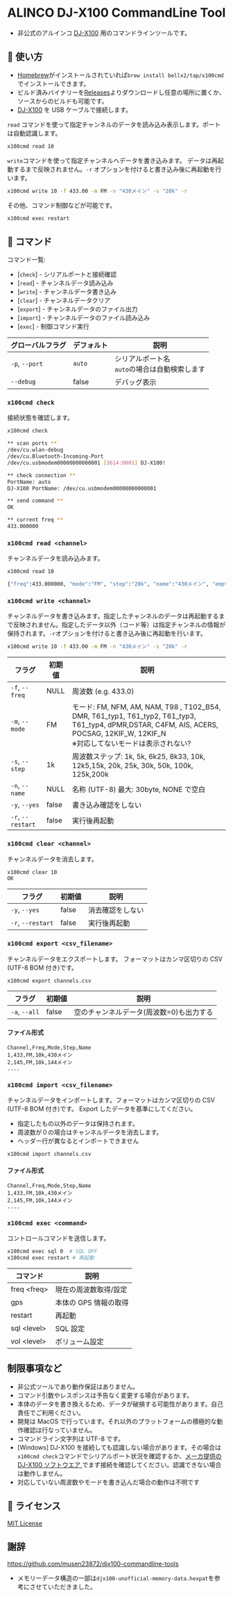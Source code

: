 <!-- <p align="center">
日本語 | <a href="./README_en.md">English</a>
</p> -->

# ALINCO DJ-X100 CommandLine Tool

- 非公式のアルインコ [DJ-X100](https://www.alinco.co.jp/product/electron/detail/djx100.html) 用のコマンドラインツールです。

## :beginner: 使い方

- [Homebrew](https://brew.sh/index_ja)がインストールされていれば`brew install bellx2/tap/x100cmd`でインストールできます。
- ビルド済みバイナリーを[Releases](https://github.com/bellx2/x100cmd/releases/)よりダウンロードし任意の場所に置くか、ソースからのビルドも可能です。
- [DJ-X100](https://www.alinco.co.jp/product/electron/detail/djx100.html) を USB ケーブルで接続します。

`read` コマンドを使って指定チャンネルのデータを読み込み表示します。ポートは自動認識します。

```sh
x100cmd read 10
```

`write`コマンドを使って指定チャンネルへデータを書き込みます。
データは再起動するまで反映されません。`-r` オプションを付けると書き込み後に再起動を行います。

```sh
x100cmd write 10 -f 433.00 -m FM -n "430メイン" -s "20k" -r
```

その他、コマンド制御などが可能です。

```sh
x100cmd exec restart
```

## :rocket: コマンド

コマンド一覧:

- [`check`] - シリアルポートと接続確認
- [`read`] - チャンネルデータ読み込み
- [`write`] - チャンネルデータ書き込み
- [`clear`] - チャンネルデータクリア
- [`export`] - チャンネルデータのファイル出力
- [`import`] - チャンネルデータのファイル読み込み
- [`exec`] - 制御コマンド実行

| グローバルフラグ | デフォルト | 説明                                               |
| ---------------- | ---------- | -------------------------------------------------- |
| `-p`, `--port`   | `auto`     | シリアルポート名 <br/>`auto`の場合は自動検索します |
| `--debug`        | false      | デバッグ表示                                       |

### `x100cmd check`

接続状態を確認します。

```sh
x100cmd check

** scan ports **
/dev/cu.wlan-debug
/dev/cu.Bluetooth-Incoming-Port
/dev/cu.usbmodem00000000000001 [3614:D001] DJ-X100!

** check connection **
PortName: auto
DJ-X100 PortName: /dev/cu.usbmodem00000000000001

** send command **
OK

** current freq **
433.000000
```

### `x100cmd read <channel>`

チャンネルデータを読み込みます。

```sh
x100cmd read 10

{"freq":433.000000, "mode":"FM", "step":"20k", "name":"430メイン", "empty": false}
```

### `x100cmd write <channel>`

チャンネルデータを書き込みます。指定したチャンネルのデータは再起動するまで反映されません。指定したデータ以外（コード等）は指定チャンネルの情報が保持されます。`-r`オプションを付けると書き込み後に再起動を行います。

```sh
x100cmd write 10 -f 433.00 -m FM -n "430メイン" -s "20k" -r
```

| フラグ            | 初期値 | 説明                                                                                                                                                                                   |
| ----------------- | ------ | -------------------------------------------------------------------------------------------------------------------------------------------------------------------------------------- |
| `-f`, `--freq`    | NULL   | 周波数 (e.g. 433.0)                                                                                                                                                                    |
| `-m`, `--mode`    | FM     | モード: FM, NFM, AM, NAM, T98 , T102_B54, DMR, T61_typ1, T61_typ2, T61_typ3, T61_typ4, dPMR,DSTAR, C4FM, AIS, ACERS, POCSAG, 12KIF_W, 12KIF_N <br />※対応してないモードは表示されない? |
| `-s`, `--step`    | 1k     | 周波数ステップ: 1k, 5k, 6k25, 8k33, 10k, 12k5,15k, 20k, 25k, 30k, 50k, 100k, 125k,200k                                                                                                 |
| `-n`, `--name`    | NULL   | 名称 (UTF-8) 最大: 30byte, NONE で空白                                                                                                                                                 |
| `-y`, `--yes`     | false  | 書き込み確認をしない                                                                                                                                                                   |
| `-r`, `--restart` | false  | 実行後再起動                                                                                                                                                                           |

### `x100cmd clear <channel>`

チャンネルデータを消去します。

```sh
x100cmd clear 10
OK
```

| フラグ            | 初期値 | 説明             |
| ----------------- | ------ | ---------------- |
| `-y`, `--yes`     | false  | 消去確認をしない |
| `-r`, `--restart` | false  | 実行後再起動     |

### `x100cmd export <csv_filename>`

チャンネルデータをエクスポートします。
フォーマットはカンマ区切りの CSV (UTF-8 BOM 付き)です。

```sh
x100cmd export channels.csv
```

| フラグ        | 初期値 | 説明                                     |
| ------------- | ------ | ---------------------------------------- |
| `-a`, `--all` | false  | 空のチャンネルデータ(周波数=0)も出力する |

#### ファイル形式

```:csv
Channel,Freq,Mode,Step,Name
1,433,FM,10k,430メイン
2,145,FM,10k,144メイン
....
```

### `x100cmd import <csv_filename>`

チャンネルデータをインポートします。フォーマットはカンマ区切りの CSV (UTF-8 BOM 付き)です。
Export したデータを基準にしてください。

- 指定したもの以外のデータは保持されます。
- 周波数が０の場合はチャンネルデータを消去します。
- ヘッダー行が異なるとインポートできません

```sh
x100cmd import channels.csv
```

#### ファイル形式

```:csv
Channel,Freq,Mode,Step,Name
1,433,FM,10k,430メイン
2,145,FM,10k,144メイン
....
```

### `x100cmd exec <command>`

コントロールコマンドを送信します。

```sh
x100cmd exec sql 0  # SQL OFF
x100cmd exec restart # 再起動
```

| コマンド     | 説明                  |
| ------------ | --------------------- |
| freq \<freq> | 現在の周波数取得/設定 |
| gps          | 本体の GPS 情報の取得 |
| restart      | 再起動                |
| sql \<level> | SQL 設定              |
| vol \<level> | ボリューム設定        |

## 制限事項など

- 非公式ツールであり動作保証はありません。
- コマンド引数やレスポンスは予告なく変更する場合があります。
- 本体のデータを書き換えるため、データが破損する可能性があります。自己責任でご利用ください。
- 開発は MacOS で行っています。それ以外のプラットフォームの積極的な動作確認は行なっていません。
- コマンドライン文字列は UTF-8 です。
- [Windows] DJ-X100 を接続しても認識しない場合があります。その場合は`x100cmd check`コマンドでシリアルポート状況を確認するか、[メーカ提供の DJ-X100 ソフトウエア
  ](https://www.alinco.co.jp/product/electron/soft/softdl02/index.html)でまず接続を確認してください。認識できない場合は動作しません。
- 対応していない周波数やモードを書き込んだ場合の動作は不明です

## :memo: ライセンス

[MIT License](./LICENSE)

## 謝辞

<https://github.com/musen23872/djx100-commandline-tools>

- メモリーデータ構造の一部は`djx100-unofficial-memory-data.hexpat`を参考にさせていただきました。

